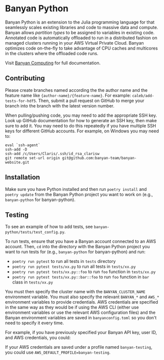 # Banyan Python

Banyan Python is an extension to the Julia programming language for that seamlessly scales existing libraries and code to massive data and compute. Banyan allows _partition types_ to be assigned to variables in existing code. Annotated code is automatically offloaded to run in a distributed fashion on managed clusters running in your AWS Virtual Private Cloud. Banyan optimizes code on-the-fly to take advantage of CPU caches and multicores in the clusters where the offloaded code runs.

<!-- Software libraries can be annotated with partition types and subsequent use of the annotated functions automatically runs at scale. Currently, we are developing two annotated libraries:

- [BanyanArrays.jl](https://www.banyancomputing.com/banyan-arrays-jl-docs)
- [BanyanDataFrames.jl](https://www.banyancomputing.com/banyan-data-frames-jl-docs)

Eventually, you will be able to use these libraries as drop-in replacements of the standard library Arrays and the DataFrames.jl library. By changing an import statement, you can run your code as is with Banyan scaling to arbitrary data or compute needs. -->

Visit [Banyan Computing](https://www.banyancomputing.com/resources/) for full documentation.

<!-- ## Getting Started

Banyan is the best way to unleash Julia on big data in the cloud! To get started:

1. Follow the [getting started steps](banyancomputing.com/getting-started) (15 minutes)
2. Create a cluster on the [dashboard](banyancomputing.com/dashboard)
3. Start a cluster session wherever you are running Julia with `start_session` (between 15s and 30min)
4. Use functions in [BanyanArrays.jl](https://www.banyancomputing.com/banyan-arrays-jl-docs) or [BanyanDataFrames.jl](https://www.banyancomputing.com/banyan-data-frames-jl-docs) for big data processing!
5. End the cluster session with `end_session`
6. Destroy the cluster on the [dashboard](banyancomputing.com/dashboard) -->

## Contributing

Please create branches named according the the author name and the feature name
like `{author-name}/{feature-name}`. For example: `caleb/add-tests-for-hdf5`.
Then, submit a pull request on GitHub to merge your branch into the branch with
the latest version number.

When pulling/pushing code, you may need to add the appropriate SSH key. Look
up GitHub documentation for how to generate an SSH key, then make sure to add
it. You may need to do this repeatedly if you have multiple SSH keys for
different GitHub accounts. For example, on Windows you may need to:

```
eval `ssh-agent`
ssh-add -D
ssh-add /c/Users/Claris/.ssh/id_rsa_clarisw
git remote set-url origin git@github.com:banyan-team/banyan-website.git
```

## Installation

Make sure you have Python installed and then run `poetry install` and `poetry update`
from the Banyan Python project you want to work on (e.g., `banyan-python` for banyan-python).

## Testing

To see an example of how to add tests, see `banyan-python/tests/test_config.py`.

To run tests, ensure that you have a Banyan account connected to an AWS account.
Then, `cd` into the directory with the Banyan Python project you want to run
tests for (e.g., `banyan-python` for banyan-python) and run:

- `poetry run pytest` to run all tests in `tests` directory
- `poetry run pytest tests/xx.py` to run all tests in `tests/xx.py`
- `poetry run pytest tests/xx.py::foo` to run `foo` function in `tests/xx.py`
- `poetry run pytest tests/xx.py::bar::foo` to run `foo` function in `bar` class in `tests/xx.py`

You must then specify the cluster name with the `BANYAN_CLUSTER_NAME`
environment variable. You must also specify the relevant `BANYAN_*`
and `AWS_*` environment variables to provide credentials. AWS
credentials are specified in the same way as they would be if using
the AWS CLI (either use environment variables or use the relevant
AWS configuration files) and the Banyan environment variables
are saved in `banyanconfig.toml` so you don't need to specify it
every time.

For example, if you have previously specified your Banyan API key, user ID, and AWS credentials, you could:

If your AWS credentials are saved under a profile named `banyan-testing`, you could use `AWS_DEFAULT_PROFILE=banyan-testing`.

<!-- ## Development

Make sure to use the `] dev ...` command or `Pkg.dev(...)` to ensure that when you
are using BanyanArrays.jl or BanyanDataFrames.jl you are using the local version. -->
